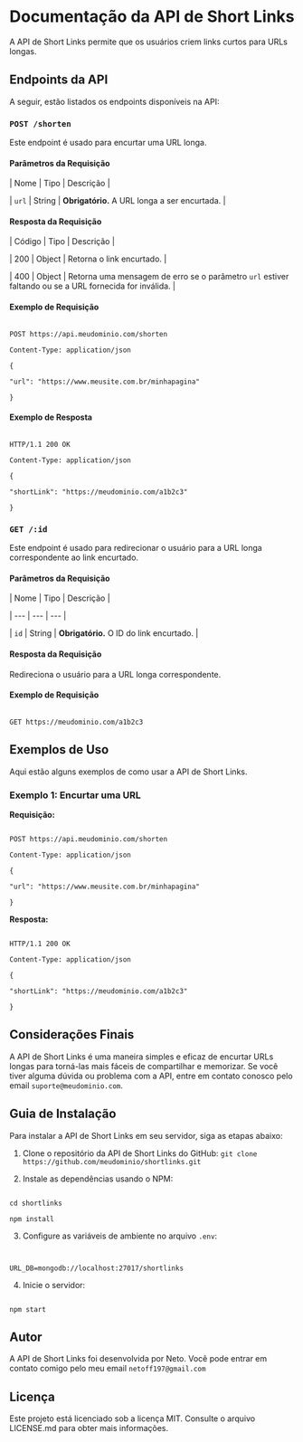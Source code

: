 # Documentação da API de Short Links

A API de Short Links permite que os usuários criem links curtos para URLs longas.

## Endpoints da API

A seguir, estão listados os endpoints disponíveis na API:

### `POST /shorten`

Este endpoint é usado para encurtar uma URL longa.

#### Parâmetros da Requisição

| Nome | Tipo | Descrição |



| `url` | String | **Obrigatório.** A URL longa a ser encurtada. |

#### Resposta da Requisição

| Código | Tipo | Descrição |



| 200 | Object | Retorna o link encurtado. |

| 400 | Object | Retorna uma mensagem de erro se o parâmetro `url` estiver faltando ou se a URL fornecida for inválida. |

#### Exemplo de Requisição

```

POST https://api.meudominio.com/shorten

Content-Type: application/json

{

"url": "https://www.meusite.com.br/minhapagina"

}

```

#### Exemplo de Resposta

```

HTTP/1.1 200 OK

Content-Type: application/json

{

"shortLink": "https://meudominio.com/a1b2c3"

}

```

### `GET /:id`

Este endpoint é usado para redirecionar o usuário para a URL longa correspondente ao link encurtado.

#### Parâmetros da Requisição

| Nome | Tipo | Descrição |

| --- | --- | --- |

| `id` | String | **Obrigatório.** O ID do link encurtado. |

#### Resposta da Requisição

Redireciona o usuário para a URL longa correspondente.

#### Exemplo de Requisição

```

GET https://meudominio.com/a1b2c3

```

## Exemplos de Uso

Aqui estão alguns exemplos de como usar a API de Short Links.

### Exemplo 1: Encurtar uma URL

**Requisição:**

```

POST https://api.meudominio.com/shorten

Content-Type: application/json

{

"url": "https://www.meusite.com.br/minhapagina"

}

```

**Resposta:**

```

HTTP/1.1 200 OK

Content-Type: application/json

{

"shortLink": "https://meudominio.com/a1b2c3"

}

```

## Considerações Finais

A API de Short Links é uma maneira simples e eficaz de encurtar URLs longas para torná-las mais fáceis de compartilhar e memorizar. Se você tiver alguma dúvida ou problema com a API, entre em contato conosco pelo email `suporte@meudominio.com`.

## Guia de Instalação

Para instalar a API de Short Links em seu servidor, siga as etapas abaixo:

1. Clone o repositório da API de Short Links do GitHub: ```git clone https://github.com/meudominio/shortlinks.git```

2. Instale as dependências usando o NPM:

  ``` 

  cd shortlinks

  npm install

   ````

  

  

  

  

3. Configure as variáveis de ambiente no arquivo `.env`:

```


URL_DB=mongodb://localhost:27017/shortlinks

```

4. Inicie o servidor:

```

npm start

```

## Autor

A API de Short Links foi desenvolvida por Neto. Você pode entrar em contato comigo pelo meu email `netoff197@gmail.com`

## Licença

Este projeto está licenciado sob a licença MIT. Consulte o arquivo LICENSE.md para obter mais informações.


